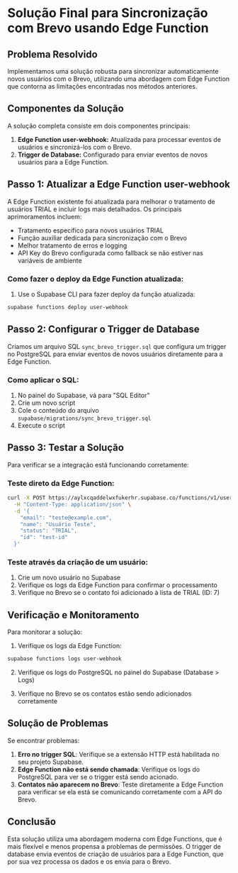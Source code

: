 # Solução Final para Sincronização com Brevo usando Edge Function

## Problema Resolvido

Implementamos uma solução robusta para sincronizar automaticamente novos usuários com o Brevo, utilizando uma abordagem com Edge Function que contorna as limitações encontradas nos métodos anteriores.

## Componentes da Solução

A solução completa consiste em dois componentes principais:

1. **Edge Function user-webhook:** Atualizada para processar eventos de usuários e sincronizá-los com o Brevo.
2. **Trigger de Database:** Configurado para enviar eventos de novos usuários para a Edge Function.

## Passo 1: Atualizar a Edge Function user-webhook

A Edge Function existente foi atualizada para melhorar o tratamento de usuários TRIAL e incluir logs mais detalhados. Os principais aprimoramentos incluem:

- Tratamento específico para novos usuários TRIAL
- Função auxiliar dedicada para sincronização com o Brevo
- Melhor tratamento de erros e logging
- API Key do Brevo configurada como fallback se não estiver nas variáveis de ambiente

### Como fazer o deploy da Edge Function atualizada:

1. Use o Supabase CLI para fazer deploy da função atualizada:

```bash
supabase functions deploy user-webhook
```

## Passo 2: Configurar o Trigger de Database

Criamos um arquivo SQL `sync_brevo_trigger.sql` que configura um trigger no PostgreSQL para enviar eventos de novos usuários diretamente para a Edge Function.

### Como aplicar o SQL:

1. No painel do Supabase, vá para "SQL Editor"
2. Crie um novo script
3. Cole o conteúdo do arquivo `supabase/migrations/sync_brevo_trigger.sql`
4. Execute o script

## Passo 3: Testar a Solução

Para verificar se a integração está funcionando corretamente:

### Teste direto da Edge Function:

```bash
curl -X POST https://aylxcqaddelwxfukerhr.supabase.co/functions/v1/user-webhook \
  -H "Content-Type: application/json" \
  -d '{
    "email": "teste@example.com",
    "name": "Usuário Teste",
    "status": "TRIAL",
    "id": "test-id"
  }'
```

### Teste através da criação de um usuário:

1. Crie um novo usuário no Supabase
2. Verifique os logs da Edge Function para confirmar o processamento
3. Verifique no Brevo se o contato foi adicionado à lista de TRIAL (ID: 7)

## Verificação e Monitoramento

Para monitorar a solução:

1. Verifique os logs da Edge Function:
```bash
supabase functions logs user-webhook
```

2. Verifique os logs do PostgreSQL no painel do Supabase (Database > Logs)

3. Verifique no Brevo se os contatos estão sendo adicionados corretamente

## Solução de Problemas

Se encontrar problemas:

1. **Erro no trigger SQL**: Verifique se a extensão HTTP está habilitada no seu projeto Supabase.
2. **Edge Function não está sendo chamada**: Verifique os logs do PostgreSQL para ver se o trigger está sendo acionado.
3. **Contatos não aparecem no Brevo**: Teste diretamente a Edge Function para verificar se ela está se comunicando corretamente com a API do Brevo.

## Conclusão

Esta solução utiliza uma abordagem moderna com Edge Functions, que é mais flexível e menos propensa a problemas de permissões. O trigger de database envia eventos de criação de usuários para a Edge Function, que por sua vez processa os dados e os envia para o Brevo. 